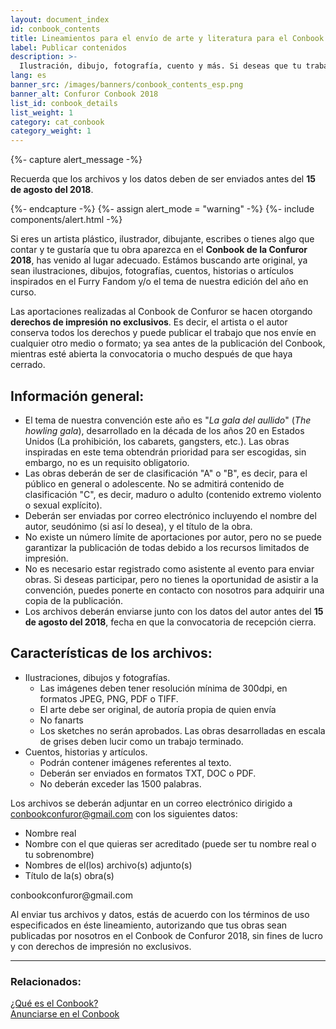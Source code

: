```yaml
---
layout: document_index
id: conbook_contents
title: Lineamientos para el envío de arte y literatura para el Conbook de Confuror
label: Publicar contenidos
description: >-
  Ilustración, dibujo, fotografía, cuento y más. Si deseas que tu trabajo se publique en nuestro Conbook, esta convocatoria es para ti.
lang: es
banner_src: /images/banners/conbook_contents_esp.png
banner_alt: Confuror Conbook 2018
list_id: conbook_details
list_weight: 1
category: cat_conbook
category_weight: 1
---
```


{%- capture alert_message -%}
  <p>Recuerda que los archivos y los datos deben de ser enviados antes del <b>15 de agosto del 2018</b>.</p>
{%- endcapture -%}
{%- assign alert_mode = "warning" -%}
{%- include components/alert.html -%}

Si eres un artista plástico, ilustrador, dibujante, escribes o tienes algo que contar y te gustaría que tu obra aparezca en el **Conbook de la Confuror 2018**, has venido al lugar adecuado. Estámos buscando arte original, ya sean ilustraciones, dibujos, fotografías, cuentos, historias o artículos inspirados en el Furry Fandom y/o el tema de nuestra edición del año en curso.

Las aportaciones realizadas al Conbook de Confuror se hacen otorgando **derechos de impresión no exclusivos**. Es decir, el artista o el autor conserva todos los derechos y puede publicar el trabajo que nos envíe en cualquier otro medio o formato; ya sea antes de la publicación del Conbook, mientras esté abierta la convocatoria o mucho después de que haya cerrado.

## Información general:

- El tema de nuestra convención este año es "_La gala del aullido_" (_The howling gala_), desarrollado en la década de los años 20 en Estados Unidos (La prohibición, los cabarets, gangsters, etc.). Las obras inspiradas en este tema obtendrán prioridad para ser escogidas, sin embargo, no es un requisito obligatorio.
- Las obras deberán de ser de clasificación "A" o "B", es decir, para el público en general o adolescente. No se admitirá contenido de clasificación "C", es decir, maduro o adulto (contenido extremo violento o sexual explícito).
- Deberán ser enviadas por correo electrónico incluyendo el nombre del autor, seudónimo (si así lo desea), y el título de la obra.
- No existe un número límite de aportaciones por autor, pero no se puede garantizar la publicación de todas debido a los recursos limitados de impresión.
- No es necesario estar registrado como asistente al evento para enviar obras. Si deseas participar, pero no tienes la oportunidad de asistir a la convención, puedes ponerte en contacto con nosotros para adquirir una copia de la publicación.
- Los archivos deberán enviarse junto con los datos del autor antes del **15 de agosto del 2018**, fecha en que la convocatoria de recepción cierra.

## Características de los archivos:
- Ilustraciones, dibujos y fotografías.
  - Las imágenes deben tener resolución mínima de 300dpi, en formatos JPEG, PNG, PDF o TIFF.
  - El arte debe ser original, de autoría propia de quien envía
  - No fanarts
  - Los sketches no serán aprobados. Las obras desarrolladas en escala de grises deben lucir como un trabajo terminado.
- Cuentos, historias y artículos.
  - Podrán contener imágenes referentes al texto.
  - Deberán ser enviados en formatos TXT, DOC o PDF.
  - No deberán exceder las 1500 palabras.

Los archivos se deberán adjuntar en un correo electrónico dirigido a [conbookconfuror@gmail.com](mailto:conbookconfuror@gmail.com) con los siguientes datos:

- Nombre real
- Nombre con el que quieras ser acreditado (puede ser tu nombre real o tu sobrenombre)
- Nombres de el(los) archivo(s) adjunto(s)
- Título de la(s) obra(s)

<div class="conbook__contact">
  <div class="conbook__contact-icon">
    <i class="fa fa-envelope"></i>
  </div>
  <div class="conbook__contact-content">conbookconfuror@gmail.com</div>
</div>

Al enviar tus archivos y datos, estás de acuerdo con los términos de uso especificados en éste lineamiento, autorizando que tus obras sean publicadas por nosotros en el Conbook de Confuror 2018, sin fines de lucro y con derechos de impresión no exclusivos.

---

### Relacionados:

<div class="conbook__related-row">
  <div class="conbook__related-col">
    <a href="/es/conbook/" class="conbook__related-content-button conbook__related-content-button--about">¿Qué es el Conbook?</a>
  </div>
  <div class="conbook__related-col">
    <a href="/es/conbook/anuncios" class="conbook__related-content-button conbook__related-content-button--adverts">Anunciarse en el Conbook</a>
  </div>
</div>